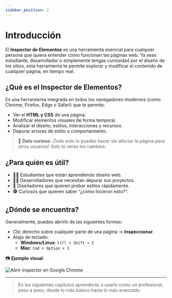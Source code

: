 ```yaml
---
sidebar_position: 1
---
```


# Introducción

El **Inspector de Elementos** es una herramienta esencial para cualquier persona que quiera entender cómo funcionan las páginas web. Ya seas estudiante, desarrollador o simplemente tengas curiosidad por el diseño de los sitios, esta herramienta te permite explorar y modificar el contenido de cualquier página, en tiempo real.

## ¿Qué es el Inspector de Elementos?

Es una herramienta integrada en todos los navegadores modernos (como Chrome, Firefox, Edge o Safari) que te permite:

- Ver el **HTML y CSS** de una página.
- Modificar elementos visuales de forma temporal.
- Analizar el diseño, estilos, interacciones y recursos.
- Depurar errores de estilo o comportamiento.

> 📌 **Dato curioso**: ¡Todo esto lo puedes hacer sin afectar la página para otros usuarios! Solo tú verás los cambios.

## ¿Para quién es útil?

- 🧑‍🎓 Estudiantes que están aprendiendo diseño web.
- 👩‍💻 Desarrolladores que necesitan depurar sus proyectos.
- 🎨 Diseñadores que quieren probar estilos rápidamente.
- 🕵️ Curiosos que quieren saber “¿cómo hicieron esto?”.

## ¿Dónde se encuentra?

Generalmente, puedes abrirlo de las siguientes formas:

- Clic derecho sobre cualquier parte de una página → **Inspeccionar**.
- Atajo de teclado:  
  - **Windows/Linux**: `Ctrl + Shift + I`  
  - **Mac**: `Cmd + Option + I`

📷 **Ejemplo visual**:

![Abrir inspector en Google Chrome](https://learn.microsoft.com/es-es/microsoft-edge/devtools-guide-chromium/css/inspect-images/highlighted-styles.png)

---

> En los siguientes capítulos aprenderás a usarlo como un profesional, paso a paso, desde lo más básico hasta lo más avanzado.
